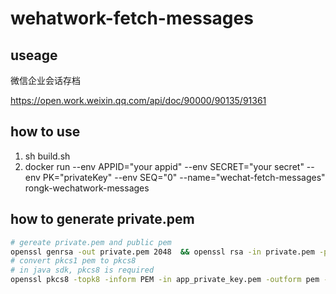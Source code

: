 # wehatwork-fetch-messages

## useage
微信企业会话存档 

https://open.work.weixin.qq.com/api/doc/90000/90135/91361


## how to use 

1. sh build.sh 
2. docker run --env APPID="your appid" --env SECRET="your secret" --env PK="privateKey"  --env SEQ="0"  --name="wechat-fetch-messages" rongk-wechatwork-messages


## how to generate private.pem 

```bash
# gereate private.pem and public pem
openssl genrsa -out private.pem 2048  && openssl rsa -in private.pem -pubout -out public.pem
# convert pkcs1 pem to pkcs8 
# in java sdk, pkcs8 is required 
openssl pkcs8 -topk8 -inform PEM -in app_private_key.pem -outform pem -nocrypt -out pkcs8.pem  
```